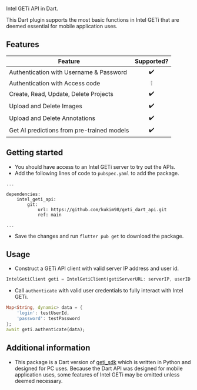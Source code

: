 Intel GETi API in Dart.

This Dart plugin supports the most basic functions in Intel GETi that are deemed essential for mobile application uses.

## Features

| Feature                                       | Supported?         |
| -------                                       | :--------------:   |
| Authentication with Username & Password       | :heavy_check_mark: |
| Authentication with Access code               | :grey_exclamation: |
| Create, Read, Update, Delete Projects         | :heavy_check_mark: |
| Upload and Delete Images                      | :heavy_check_mark: |
| Upload and Delete Annotations                 | :heavy_check_mark: |
| Get AI predictions from pre-trained models    | :heavy_check_mark: |


## Getting started
* You should have access to an Intel GETi server to try out the APIs.
* Add the following lines of code to `pubspec.yaml` to add the package.
```
...

dependencies:
    intel_geti_api:
        git:
            url: https://github.com/kukim98/geti_dart_api.git
            ref: main

...
```
* Save the changes and run `flutter pub get` to download the package.


## Usage
* Construct a GETi API client with valid server IP address and user id.
```dart
IntelGetiClient geti = IntelGetiClient(getiServerURL: serverIP, userID: userId);
```
* Call `authenticate` with valid user credentials to fully interact with Intel GETi.
```dart
Map<String, dynamic> data = {
    'login': testUserId,
    'password': testPassword
};
await geti.authenticate(data);
```


## Additional information
* This package is a Dart version of [geti_sdk](https://github.com/openvinotoolkit/geti-sdk) which is written in Python and designed for PC uses. Because the Dart API was designed for mobile application uses, some features of Intel GETi may be omitted unless deemed necessary.
